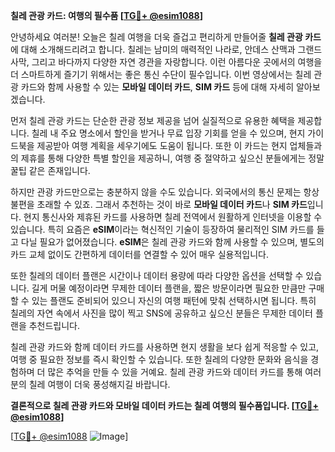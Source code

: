 **칠레 관광 카드: 여행의 필수품 [[TG💪+ @esim1088](https://t.me/s/esim1088)]**

안녕하세요 여러분! 오늘은 칠레 여행을 더욱 즐겁고 편리하게 만들어줄 **칠레 관광 카드**에 대해 소개해드리려고 합니다. 칠레는 남미의 매력적인 나라로, 안데스 산맥과 그랜드 사막, 그리고 바다까지 다양한 자연 경관을 자랑합니다. 이런 아름다운 곳에서의 여행을 더 스마트하게 즐기기 위해서는 좋은 통신 수단이 필수입니다. 이번 영상에서는 칠레 관광 카드와 함께 사용할 수 있는 **모바일 데이터 카드**, **SIM 카드** 등에 대해 자세히 알아보겠습니다.

먼저 칠레 관광 카드는 단순한 관광 정보 제공을 넘어 실질적으로 유용한 혜택을 제공합니다. 칠레 내 주요 명소에서 할인을 받거나 무료 입장 기회를 얻을 수 있으며, 현지 가이드북을 제공받아 여행 계획을 세우기에도 도움이 됩니다. 또한 이 카드는 현지 업체들과의 제휴를 통해 다양한 특별 할인을 제공하니, 여행 중 절약하고 싶으신 분들에게는 정말 꿀팁 같은 존재입니다.

하지만 관광 카드만으로는 충분하지 않을 수도 있습니다. 외국에서의 통신 문제는 항상 불편을 초래할 수 있죠. 그래서 추천하는 것이 바로 **모바일 데이터 카드**나 **SIM 카드**입니다. 현지 통신사와 제휴된 카드를 사용하면 칠레 전역에서 원활하게 인터넷을 이용할 수 있습니다. 특히 요즘은 **eSIM**이라는 혁신적인 기술이 등장하여 물리적인 SIM 카드를 들고 다닐 필요가 없어졌습니다. **eSIM**은 칠레 관광 카드와 함께 사용할 수 있으며, 별도의 카드 교체 없이도 간편하게 데이터를 연결할 수 있어 매우 실용적입니다.

또한 칠레의 데이터 플랜은 시간이나 데이터 용량에 따라 다양한 옵션을 선택할 수 있습니다. 길게 머물 예정이라면 무제한 데이터 플랜을, 짧은 방문이라면 필요한 만큼만 구매할 수 있는 플랜도 준비되어 있으니 자신의 여행 패턴에 맞춰 선택하시면 됩니다. 특히 칠레의 자연 속에서 사진을 많이 찍고 SNS에 공유하고 싶으신 분들은 무제한 데이터 플랜을 추천드립니다.

칠레 관광 카드와 함께 데이터 카드를 사용하면 현지 생활을 보다 쉽게 적응할 수 있고, 여행 중 필요한 정보를 즉시 확인할 수 있습니다. 또한 칠레의 다양한 문화와 음식을 경험하며 더 많은 추억을 만들 수 있을 거예요. 칠레 관광 카드와 데이터 카드를 통해 여러분의 칠레 여행이 더욱 풍성해지길 바랍니다.

**결론적으로 칠레 관광 카드와 모바일 데이터 카드는 칠레 여행의 필수품입니다. [[TG💪+ @esim1088](https://t.me/s/esim1088)]**

[[TG💪+ @esim1088](https://t.me/s/esim1088) ![Image](https://i.postimg.cc/Y0z9fWf4/image.png)]